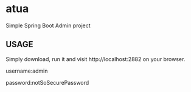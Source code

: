 # atua
Simple Spring Boot Admin project

## USAGE
Simply download, run it and visit http://localhost:2882 on your browser.

username:admin

password:notSoSecurePassword
